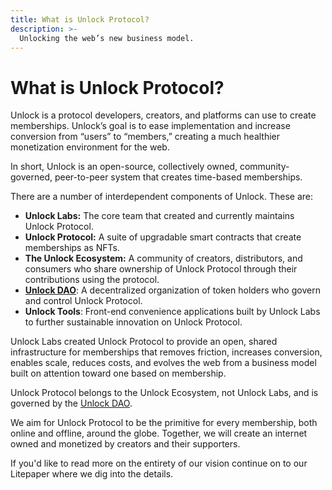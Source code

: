 ```yaml
---
title: What is Unlock Protocol?
description: >-
  Unlocking the web’s new business model.
---
```


# What is Unlock Protocol?

Unlock is a protocol developers, creators, and platforms can use to create
memberships. Unlock’s goal is to ease implementation and increase conversion
from “users” to “members,” creating a much healthier monetization environment
for the web.

In short, Unlock is an open-source, collectively owned, community-governed,
peer-to-peer system that creates time-based memberships.

There are a number of interdependent components of Unlock. These are:

- **Unlock Labs:** The core team that created and currently maintains Unlock
Protocol.
- **Unlock Protocol:** A suite of upgradable smart contracts that create
memberships as NFTs.
- **The Unlock Ecosystem:** A community of creators, distributors, and consumers
who share ownership of Unlock Protocol through their contributions using the
protocol.
- **[Unlock DAO](../../governance/unlock-dao/)**: A decentralized organization of
token holders who govern and control Unlock Protocol.
- **Unlock Tools**: Front-end convenience applications built by Unlock Labs to
further sustainable innovation on Unlock Protocol.

Unlock Labs created Unlock Protocol to provide an open, shared infrastructure for
memberships that removes friction, increases conversion, enables scale, reduces
costs, and evolves the web from a business model built on attention toward one
based on membership.

Unlock Protocol belongs to the Unlock Ecosystem, not Unlock Labs, and is governed
by the [Unlock DAO](../governance/unlock-dao/).

We aim for Unlock Protocol to be the primitive for every membership, both online
and offline, around the globe. Together, we will create an internet owned and
monetized by creators and their supporters.

If you'd like to read more on the entirety of our vision continue on to our
Litepaper where we dig into the details.
